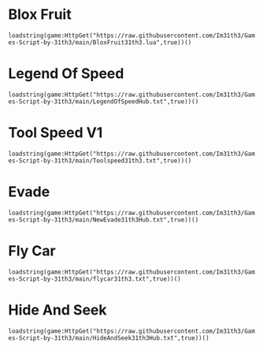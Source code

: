 # Blox Fruit

```loadstring(game:HttpGet("https://raw.githubusercontent.com/Im31th3/Games-Script-by-31th3/main/BloxFruit31th3.lua",true))()```

# Legend Of Speed

```loadstring(game:HttpGet("https://raw.githubusercontent.com/Im31th3/Games-Script-by-31th3/main/LegendOfSpeedHub.txt",true))()```

# Tool Speed V1

```loadstring(game:HttpGet("https://raw.githubusercontent.com/Im31th3/Games-Script-by-31th3/main/Toolspeed31th3.txt",true))()```

# Evade

```loadstring(game:HttpGet("https://raw.githubusercontent.com/Im31th3/Games-Script-by-31th3/main/NewEvade31th3Hub.txt",true))()```

# Fly Car

```loadstring(game:HttpGet("https://raw.githubusercontent.com/Im31th3/Games-Script-by-31th3/main/flycar31th3.txt",true))()```

# Hide And Seek

```loadstring(game:HttpGet("https://raw.githubusercontent.com/Im31th3/Games-Script-by-31th3/main/HideAndSeek31th3Hub.txt",true))()```
